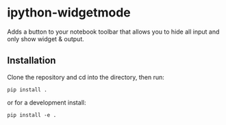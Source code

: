 # ipython-widgetmode

Adds a button to your notebook toolbar that allows you to hide all input and only show widget &amp; output.

## Installation
Clone the repository and cd into the directory, then run:
```
pip install .
```

or for a development install:
```
pip install -e .
```
